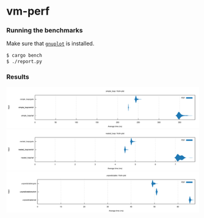 # vm-perf

### Running the benchmarks

Make sure that [`gnuplot`](http://www.gnuplot.info/) is installed.

```
$ cargo bench
$ ./report.py
```

### Results

<img src="./report/simple_loop.svg" style="background-color: white;">
<img src="./report/nested_loop.svg" style="background-color: white;">
<img src="./report/unpredictable.svg" style="background-color: white;">
